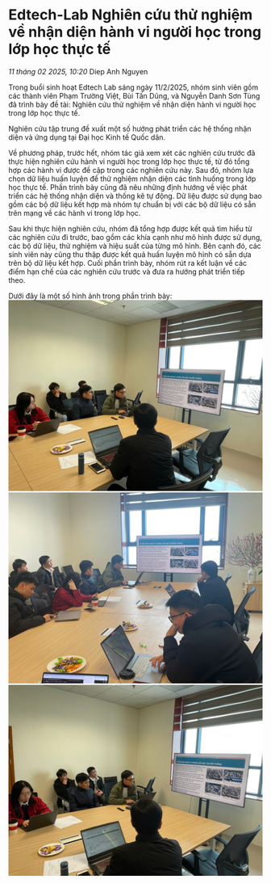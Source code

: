# Edtech-Lab Nghiên cứu thử nghiệm về nhận diện hành vi người học trong lớp học thực tế
*11 tháng 02 2025, 10:20*
Diep Anh Nguyen

Trong buổi sinh hoạt Edtech Lab sáng ngày 11/2/2025, nhóm sinh viên gồm các thành viên Phạm Trường Việt, Bùi Tấn Dũng, và Nguyễn Danh Sơn Tùng đã trình bày đề tài: Nghiên cứu thử nghiệm về nhận diện hành vi người học trong lớp học thực tế.

Nghiên cứu tập trung đề xuất một số hướng phát triển các hệ thống nhận diện và ứng dụng tại Đại học Kinh tế Quốc dân.

Về phương pháp, trước hết, nhóm tác giả xem xét các nghiên cứu trước đã thực hiện nghiên cứu hành vi người học trong lớp học thực tế, từ đó tổng hợp các hành vi được đề cập trong các nghiên cứu này. Sau đó, nhóm lựa chọn dữ liệu huấn luyện để thử nghiệm nhận diện các tình huống trong lớp học thực tế. Phần trình bày cũng đã nêu những định hướng về việc phát triển các hệ thống nhận diện và thống kê tự động. Dữ liệu được sử dụng bao gồm các bộ dữ liệu kết hợp mà nhóm tự chuẩn bị với các bộ dữ liệu có sẵn trên mạng về các hành vi trong lớp học.

Sau khi thực hiện nghiên cứu, nhóm đã tổng hợp được kết quả tìm hiểu từ các nghiên cứu đi trước, bao gồm các khía cạnh như mô hình được sử dụng, các bộ dữ liệu, thử nghiệm và hiệu suất của từng mô hình. Bên cạnh đó, các sinh viên này cũng thu thập được kết quả huấn luyện mô hình có sẵn dựa trên bộ dữ liệu kết hợp. Cuối phần trình bày, nhóm rút ra kết luận về các điểm hạn chế của các nghiên cứu trước và đưa ra hướng phát triển tiếp theo.

Dưới đây là một số hình ảnh trong phần trình bày:
![alt text](image/2.jpg)
![alt text](image/3.jpg)
![alt text](image/4.jpg)
